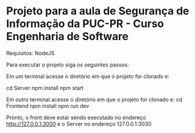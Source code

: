 # Projeto para a aula de Segurança de Informação da PUC-PR - Curso Engenharia de Software

Requisitos: NodeJS

Para executar o projeto siga os seguintes passos:

Em um terminal acesse o diretório em que o projeto for clonado e:

  cd Server
  npm install
  npm start

Em outro terminal acesse o diretório em que o projeto for clonado e:
  cd Frontend
  npm install
  npm run dev
  
Pronto, o front deve estar sendo executado no endereço http://127.0.0.1:3000 e o Server no endereço 127.0.0.1:3030
